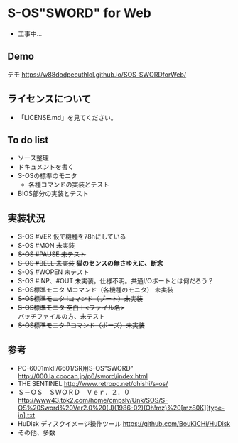 # S-OS"SWORD" for Web

- 工事中...

## Demo

デモ https://w88dodpecuthlol.github.io/SOS_SWORDforWeb/

## ライセンスについて

- 「LICENSE.md」を見てください。

## To do list

- ソース整理
- ドキュメントを書く
- S-OSの標準のモニタ
  - 各種コマンドの実装とテスト
- BIOS部分の実装とテスト

## 実装状況

- S-OS #VER 仮で機種を78hにしている
- S-OS #MON 未実装
- ~~S-OS #PAUSE 未テスト~~
- ~~S-OS #BELL 未実装~~ **猫のセンスの無さゆえに、断念**
- S-OS #WOPEN 未テスト
- S-OS #INP、#OUT 未実装。仕様不明。共通I/Oポートとは何だろう？
- S-OS標準モニタ Mコマンド（各機種のモニタ） 未実装
- ~~S-OS標準モニタ !コマンド（ブート）未実装~~
- ~~S-OS標準モニタ 空白＋<ファイル名>~~  
  バッチファイルの方、未テスト
- ~~S-OS標準モニタ Pコマンド（ポーズ）未実装~~

## 参考

- PC-6001mkII/6601/SR用S-OS"SWORD" http://000.la.coocan.jp/p6/sword/index.html
- THE SENTINEL http://www.retropc.net/ohishi/s-os/
- Ｓ－ＯＳ　ＳＷＯＲＤ　Ｖｅｒ．２．０ http://www43.tok2.com/home/cmpslv/Unk/SOS/S-OS%20Sword%20Ver2.0%20(J)(1986-02)(Oh!mz)%20[mz80K][type-in].txt
- HuDisk ディスクイメージ操作ツール https://github.com/BouKiCHi/HuDisk
- その他、多数
